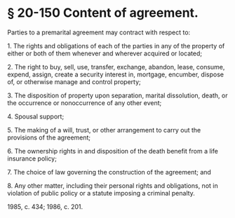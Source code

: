 # § 20-150 Content of agreement.

<p>Parties to a premarital agreement may contract with respect to:</p><p>1. The rights and obligations of each of the parties in any of the property of either or both of them whenever and wherever acquired or located;</p><p>2. The right to buy, sell, use, transfer, exchange, abandon, lease, consume, expend, assign, create a security interest in, mortgage, encumber, dispose of, or otherwise manage and control property;</p><p>3. The disposition of property upon separation, marital dissolution, death, or the occurrence or nonoccurrence of any other event;</p><p>4. Spousal support;</p><p>5. The making of a will, trust, or other arrangement to carry out the provisions of the agreement;</p><p>6. The ownership rights in and disposition of the death benefit from a life insurance policy;</p><p>7. The choice of law governing the construction of the agreement; and</p><p>8. Any other matter, including their personal rights and obligations, not in violation of public policy or a statute imposing a criminal penalty.</p><p>1985, c. 434; 1986, c. 201.</p>